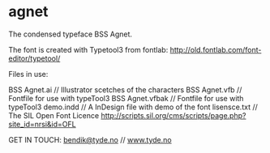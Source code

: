 # agnet
The condensed typeface BSS Agnet.

The font is created with Typetool3 from fontlab:
http://old.fontlab.com/font-editor/typetool/

Files in use:

BSS Agnet.ai     // Illustrator scetches of the characters
BSS Agnet.vfb    // Fontfile for use with typeTool3
BSS Agnet.vfbak  // Fontfile for use with typeTool3
demo.indd        // A InDesign file with demo of the font
lisensce.txt     // The SIL Open Font Licence http://scripts.sil.org/cms/scripts/page.php?site_id=nrsi&id=OFL


GET IN TOUCH:
bendik@tyde.no // www.tyde.no

